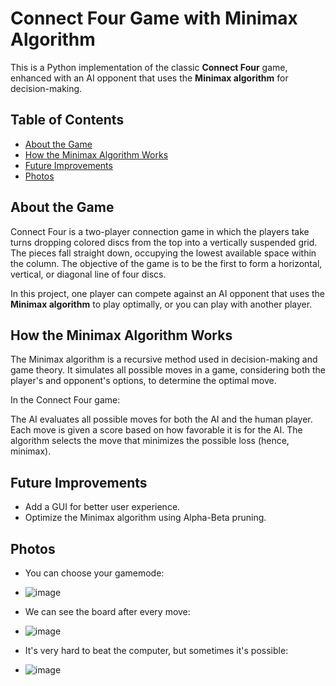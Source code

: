 # Connect Four Game with Minimax Algorithm

This is a Python implementation of the classic **Connect Four** game, enhanced with an AI opponent that uses the **Minimax algorithm** for decision-making.

## Table of Contents

- [About the Game](#about-the-game)
- [How the Minimax Algorithm Works](#how-the-minimax-algorithm-works)
- [Future Improvements](#future-improvements)
- [Photos](#photos)

## About the Game

Connect Four is a two-player connection game in which the players take turns dropping colored discs from the top into a vertically suspended grid. The pieces fall straight down, occupying the lowest available space within the column. The objective of the game is to be the first to form a horizontal, vertical, or diagonal line of four discs.

In this project, one player can compete against an AI opponent that uses the **Minimax algorithm** to play optimally, or you can play with another player.

## How the Minimax Algorithm Works

The Minimax algorithm is a recursive method used in decision-making and game theory. It simulates all possible moves in a game, considering both the player's and opponent's options, to determine the optimal move.

In the Connect Four game:

The AI evaluates all possible moves for both the AI and the human player.
Each move is given a score based on how favorable it is for the AI.
The algorithm selects the move that minimizes the possible loss (hence, minimax).


## Future Improvements

- Add a GUI for better user experience.
- Optimize the Minimax algorithm using Alpha-Beta pruning.

## Photos

- You can choose your gamemode:
- ![image](https://github.com/user-attachments/assets/6cfad1d1-d813-4350-86c9-047c5784823d)


- We can see the board after every move:
- ![image](https://github.com/user-attachments/assets/70a31f6c-835e-466c-bf65-1e21f4bbc301)

- It's very hard to beat the computer, but sometimes it's possible:
- ![image](https://github.com/user-attachments/assets/246cf12f-9a87-46ab-8e7c-c28d4bb1e284)

